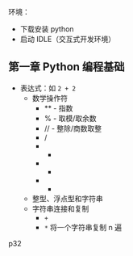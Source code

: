 环境：

+ 下载安装 python
+ 启动 IDLE（交互式开发环境）



## 第一章 Python 编程基础

+ 表达式：如 `2 + 2`
  + 数学操作符
    + ** - 指数
    + % - 取模/取余数
    + // - 整除/商数取整
    + /
    + *
    + +
    + -
  + 整型、浮点型和字符串
  + 字符串连接和复制
    + `+`
    + `*` 将一个字符串复制 n 遍



p32